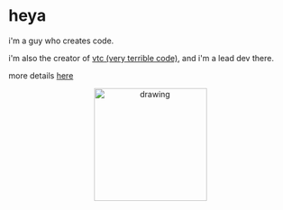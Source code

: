 # heya

i'm a guy who creates code.

i'm also the creator of [vtc (very terrible code)](https://vtc.pipewarp.co.uk), and i'm a lead dev there.

more details [here](https://pipewarp.co.uk)

<p align="center">
<img src="https://raw.githubusercontent.com/PipeWarp/LxDemOWin/main/brand/icon.png" alt="drawing" width="200" height="200"/>
</p>

